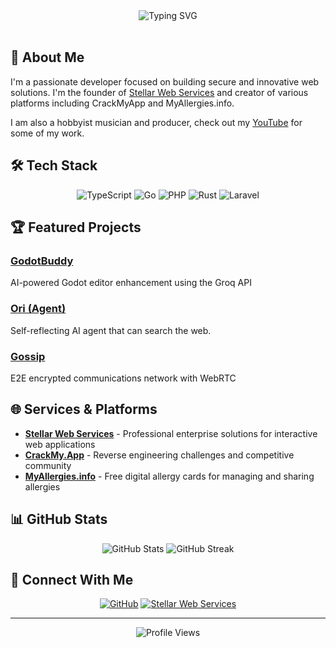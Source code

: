 <div align="center">
  <img src="https://readme-typing-svg.demolab.com?font=Fira+Code&size=32&duration=2800&pause=2000&color=A269F7&center=true&vCenter=true&width=940&lines=Hey+there!+I'm+m4yc3x+👋;Full-Stack+Developer+and+Security+Enthusiast+🔐;Building+innovative+solutions+for+the+web+🌐" alt="Typing SVG" />
</div>

<br/>

## 🚀 About Me

I'm a passionate developer focused on building secure and innovative web solutions. I'm the founder of [Stellar Web Services](https://stellarweb.services) and creator of various platforms including CrackMyApp and MyAllergies.info.

I am also a hobbyist musician and producer, check out my [YouTube](https://www.youtube.com/@beatsbymayce) for some of my work.

## 🛠️ Tech Stack

<div align="center">
  
![TypeScript](https://img.shields.io/badge/-TypeScript-3178C6?style=for-the-badge&logo=typescript&logoColor=white)
![Go](https://img.shields.io/badge/-Go-00ADD8?style=for-the-badge&logo=go&logoColor=white)
![PHP](https://img.shields.io/badge/-PHP-777BB4?style=for-the-badge&logo=php&logoColor=white)
![Rust](https://img.shields.io/badge/-Rust-000000?style=for-the-badge&logo=rust&logoColor=white)
![Laravel](https://img.shields.io/badge/-Laravel-FF2D20?style=for-the-badge&logo=laravel&logoColor=white)

</div>

## 🏆 Featured Projects

### [GodotBuddy](https://github.com/m4yc3x/godotbuddy)
AI-powered Godot editor enhancement using the Groq API
<br/>

### [Ori (Agent)](https://github.com/m4yc3x/agent)
Self-reflecting AI agent that can search the web.
<br/>

### [Gossip](https://github.com/m4yc3x/gossip)
E2E encrypted communications network with WebRTC
<br/>

## 🌐 Services & Platforms

- **[Stellar Web Services](https://stellarweb.services)** - Professional enterprise solutions for interactive web applications
- **[CrackMy.App](https://crackmy.app)** - Reverse engineering challenges and competitive community
- **[MyAllergies.info](https://myallergies.info)** - Free digital allergy cards for managing and sharing allergies

## 📊 GitHub Stats

<div align="center">
  <img src="https://github-readme-stats.vercel.app/api?username=m4yc3x&show_icons=true&theme=tokyonight" alt="GitHub Stats" />
  <img src="https://github-readme-streak-stats.herokuapp.com/?user=m4yc3x&theme=tokyonight" alt="GitHub Streak" />
</div>

## 🤝 Connect With Me

<div align="center">
  
[![GitHub](https://img.shields.io/badge/-GitHub-181717?style=for-the-badge&logo=github)](https://github.com/m4yc3x)
[![Stellar Web Services](https://img.shields.io/badge/-Stellar%20Web%20Services-34aae1?style=for-the-badge&logo=firefox-browser&logoColor=white)](https://stellarweb.services)

</div>

---

<div align="center">
  <img src="https://komarev.com/ghpvc/?username=m4yc3x&color=blueviolet&style=flat-square" alt="Profile Views" />
</div>
